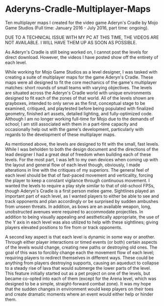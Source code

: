 # Aderyns-Cradle-Multiplayer-Maps
Ten multiplayer maps I created for the video game Aderyn's Cradle by Mojo Game Studios (Full time: January 2016 - July 2016, part time: ongoing).

DUE TO A TECHNICAL ISSUE WITH MY PC AT THIS TIME, THE VIDEOS ARE NOT AVAILABLE. I WILL HAVE THEM UP AS SOON AS POSSIBLE.

As Aderyn's Cradle is still being worked on, I cannot post the levels for direct download. However, the videos I have posted show off the entirety of each level.

While working for Mojo Game Studios as a level designer, I was tasked with creating a suite of multiplayer maps for the game Aderyn's Cradle. These maps were all designed to fit the core mechanics of the game's multiplayer matches: short rounds of small teams with varying objectives. The levels are situated across the Aderyn's Cradle world with unique environments designed to fit each of the zones of that world. All of the levels shown are grayboxes, intended to only serve as the first, conceptual stage to be examined, critiqued, and playtested before being populated with finalized geometry, finished art assets, detailed lighting, and fully-optimized code. Although I am no longer working full-time for Mojo due to the demands of school; I am still associated with them in a part-time capacity and occasionally help out with the game's development, particularly with regards to the development of these multiplayer maps.

As mentioned above, the levels are designed to fit with the small, fast levels. While I was beholden to both the design document and the directions of the lead designer I had a great deal of freedom when building each of these levels. For the most part, I was left to my own devices when coming up with the layout and general flow of each level though, obviously, I made alterations in line with the critiques of my superiors. The general feel of each level should be that of fast-paced movement and verticality, forcing the player to keep a constant vigilance through continuous movement. I wanted the levels to require a play style similar to that of old-school FPSs, though Aderyn's Cradle is a first person melee game. Sightlines played an important part of each level, as I wanted players to either be able to see and track opponents and plan accordingly or be surprised by sudden ambushes from unseen threats. In addition, as bows are an available weapon, long, unobstructed avenues were required to accommodate projectiles. In addition to being visually appealing and aesthetically appropriate, the use of the Y axis in each level was also utilized to help with these sightlines; giving players elevated positions to fire from or track opponents.

A second key aspect is that each level is dynamic in some way or another. Through either player interactions or timed events (or both) certain aspects of the levels would change, creating new paths or destroying old ones. The goal of this was to forcibly change each the movement flow of each level; requiring players to redirect themselves in different ways. These could be anything from players destroying supports, causing an aqueduct to collapse to a steady rise of lava that would submerge the lower parts of the level. This feature initially started out as a pet project on one of the levels, but became co-opted into each of them (except for the Arena level, which was designed to be a simple, straight-forward combat zone). It was my hope that the sudden changes in environment would keep players on their toes and create dramatic moments where an event would either help or hinder them. 
